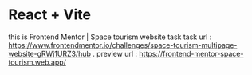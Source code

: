 # React + Vite

this is Frontend Mentor | Space tourism website task
task url : https://www.frontendmentor.io/challenges/space-tourism-multipage-website-gRWj1URZ3/hub .
preview url : https://frontend-mentor-space-tourism.web.app/
